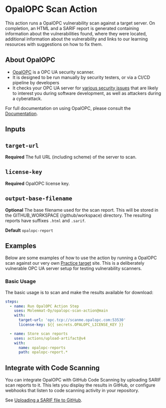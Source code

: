 # OpalOPC Scan Action

This action runs a OpalOPC vulnerability scan against a target server. On completion, an HTML and a SARIF report is generated containing information about the vulnerabilities found, where
they were located, additional information about the vulnerability and links to our learning resources with suggestions on how to fix them.

## About OpalOPC

- [OpalOPC](https://opalopc.com/) is a OPC UA security scanner.
- It is designed to be run manually by security testers, or via a CI/CD pipeline by developers
- It checks your OPC UA server for [various security issues](https://opalopc.com/docs/category/plugins) that are likely to interest you during software development, as well as attackers during a cyberattack.

For full documentation on using OpalOPC, please consult the [Documentation](https://opalopc.com/docs/).

## Inputs

## `target-url`

**Required** The full URL (including scheme) of the server to scan.

## `license-key`

**Required** OpalOPC license key.

## `output-base-filename`

**Optional** The base filename used for the scan report. This will be stored in the GITHUB_WORKSPACE (/github/workspace) directory. The resulting reports have suffixes `.html` and `.sarif`.

**Default** `opalopc-report`

## Examples

Below are some examples of how to use the action by running a OpalOPC scan against our very own [Practice target](https://opalopc.com/docs/get-started/test-drive) site. This is a deliberately
vulnerable OPC UA server setup for testing vulnerability scanners.

### Basic Usage

The basic usage is to scan and make the results available for download:

```yaml
steps:
  - name: Run OpalOPC Action Step
    uses: Molemmat-Oy/opalopc-scan-action@main
    with:
      target-url: 'opc.tcp://scanme.opalopc.com:53530'
      license-key: ${{ secrets.OPALOPC_LICENSE_KEY }}

  - name: Store scan reports
    uses: actions/upload-artifact@v4
    with:
      name: opalopc-reports
      path: opalopc-report.*
```

## Integrate with Code Scanning

You can integrate OpalOPC with GitHub Code Scanning by uploading SARIF scan reports to it. This lets you display the results in GitHub, or configure webhooks that listen to code scanning activity in your repository.

See [Uploading a SARIF file to GitHub](https://docs.github.com/en/code-security/code-scanning/integrating-with-code-scanning/uploading-a-sarif-file-to-github#uploading-a-code-scanning-analysis-with-github-actions).
